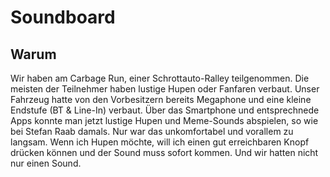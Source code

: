 # Soundboard

## Warum

Wir haben am Carbage Run, einer Schrottauto-Ralley teilgenommen. Die meisten der Teilnehmer haben lustige Hupen oder Fanfaren verbaut. Unser Fahrzeug hatte von den Vorbesitzern bereits Megaphone und eine kleine Endstufe (BT & Line-In) verbaut. Über das Smartphone und entsprechnede Apps konnte man jetzt lustige Hupen und Meme-Sounds abspielen, so wie bei Stefan Raab damals. 
Nur war das unkomfortabel und vorallem zu langsam. Wenn ich Hupen möchte, will ich einen gut erreichbaren Knopf drücken können und der Sound muss sofort kommen. 
Und wir hatten nicht nur einen Sound. 
